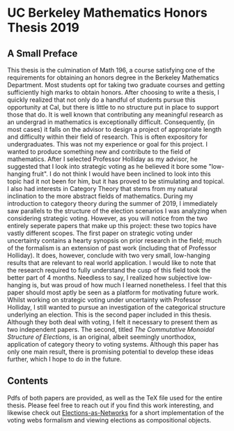# UC Berkeley Mathematics Honors Thesis 2019

## A Small Preface
This thesis is the culmination of Math 196, a course satisfying one of the requirements for obtaining an honors degree in the Berkeley Mathematics Department. Most students opt for taking two graduate courses and getting sufficiently high marks to obtain honors. After choosing to write a thesis, I quickly realized that not only do a handful of students pursue this opportunity at Cal, but there is little to no structure put in place to support those that do. It is well known that contributing any meaningful research as an undergrad in mathematics is exceptionally difficult. Consequently, (in most cases) it falls on the advisor to design a project of appropriate length and difficulty within their field of research. This is often expository for undergraduates. This was not my experience or goal for this project. I wanted to produce something new and contribute to the field of mathematics. After I selected Professor Holliday as my advisor, he suggested that I look into strategic voting  as he believed it bore some "low-hanging fruit". I do not think I would have been inclined to look into this topic had it not been for him, but it has proved to be stimulating and topical. I also had interests in Category Theory that stems from my natural inclination to the more abstract fields of mathematics. During my introduction to category theory during the summer of 2019, I immediately saw parallels to the structure of the election scenarios I was analyzing when considering strategic voting. However, as you will notice from the two entirely seperate papers that make up this project: these two topics have vastly different scopes. The first paper on strategic voting under uncertainty contains a hearty synopsis on prior research in the field; much of the formalism is an extension of past work (including that of Professor Holliday). It does, however, conclude with two very small, low-hanging results that are relevant to real world application. I would like to note that the research required to fully understand the cusp of this field took the better part of 4 months. Needless to say, I realized how subjective low-hanging is, but was proud of how much I learned nonetheless. I feel that this paper should most aptly be seen as a platform for motivating future work. Whilst working on strategic voting under uncertainty with Professor Holliday, I still wanted to pursue an investigation of the categorical structure underlying an election. This is the second paper included in this thesis. Although they both deal with voting, I felt it necessary to present them as two independent papers. The second, titled *The Commutative Monoidal Structure of Elections*, is an original, albeit seemingly unorthodox, application of category theory to voting systems. Although this paper has only one main result, there is promising potential to develop these ideas further, which I hope to do in the future.  

## Contents
Pdfs of both papers are provided, as well as the TeX file used for the entire thesis. Please feel free to reach out if you find this work interesting, and likewise check out [Elections-as-Networks](https://github.com/jeremy-wayland/ElectionsAsNetworks) for a short implementation of the voting webs formalism and viewing elections as compositional objects.
